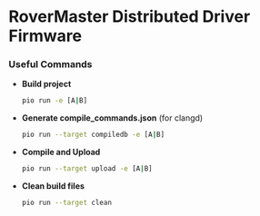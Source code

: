 # RoverMaster Distributed Driver Firmware

### Useful Commands

+ **Build project**

    ```sh
    pio run -e [A|B]
    ```

+ **Generate compile_commands.json** (for clangd)

    ```sh
    pio run --target compiledb -e [A|B]
    ```

+ **Compile and Upload**

    ```sh
    pio run --target upload -e [A|B]
    ```

+ **Clean build files**

    ```sh
    pio run --target clean
    ```
